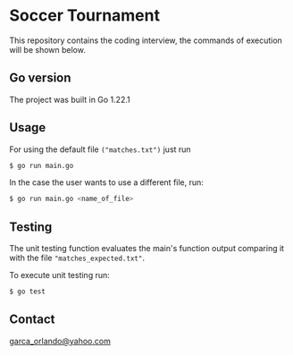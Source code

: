 # Soccer Tournament

This repository contains the coding interview, the commands of execution will be shown below.

## Go version

The project was built in Go 1.22.1

## Usage

For using the default file ```("matches.txt")``` just run
```bash
$ go run main.go
```

In the case the user wants to use a different file, run:
```bash
$ go run main.go <name_of_file>
```

## Testing
The unit testing function evaluates the main's function output comparing it with the file ```"matches_expected.txt"```.

To execute unit testing run:
```bash
$ go test
```

## Contact

[garca_orlando@yahoo.com](mailto:garca_orlando@yahoo.com)

